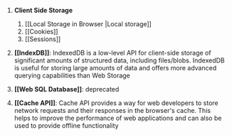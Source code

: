 1. **Client Side Storage**
	1. [[Local Storage in Browser |Local storage]]
	2. [[Cookies]]
	3. [[Sessions]]

3. **[[IndexDB]]**: 
IndexedDB is a low-level API for client-side storage of significant amounts of structured data, including files/blobs. IndexedDB is useful for storing large amounts of data and offers more advanced querying capabilities than Web Storage

4. **[[Web SQL Database]]**: deprecated

6. **[[Cache API]]**: 
Cache API provides a way for web developers to store network requests and their responses in the browser's cache. This helps to improve the performance of web applications and can also be used to provide offline functionality